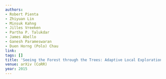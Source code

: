 ```yaml
---
authors:
- Robert Pienta
- Zhiyuan Lin
- Minsuk Kahng
- Jilles Vreeken
- Partha P. Talukdar
- James Abello
- Ganesh Parameswaran
- Duen Horng (Polo) Chau
link:
tags: []
title: 'Seeing the Forest through the Trees: Adaptive Local Exploration of Large Graphs.'
venue: arXiv (CoRR)
year: 2015
---
```

